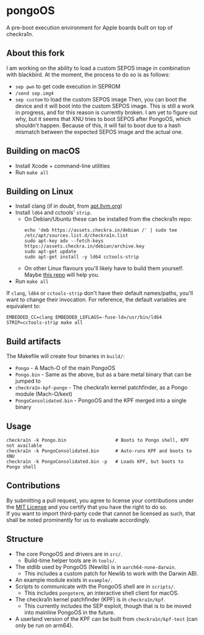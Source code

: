 # pongoOS

A pre-boot execution environment for Apple boards built on top of checkra1n.

## About this fork
I am working on the ability to load a custom SEPOS image in combination with blackbird. At the moment, the process to do so is as follows:
* `sep pwn` to get code execution in SEPROM
* `/send sep.img4`
* `sep custom` to load the custom SEPOS image
Then, you can boot the device and it will boot into the custom SEPOS image. This is still a work in progress, and for this reason is currently broken. I am yet to figure out why, but it seems that XNU tries to boot SEPOS after PongoOS, which shouldn't happen. Because of this, it will fail to boot due to a hash mismatch between the expected SEPOS image and the actual one.

## Building on macOS

- Install Xcode + command-line utilities
- Run `make all`

## Building on Linux

- Install clang (if in doubt, from [apt.llvm.org](https://apt.llvm.org))
- Install `ld64` and cctools' `strip`.
  - On Debian/Ubuntu these can be installed from the checkra1n repo:
    ```
    echo 'deb https://assets.checkra.in/debian /' | sudo tee /etc/apt/sources.list.d/checkra1n.list
    sudo apt-key adv --fetch-keys https://assets.checkra.in/debian/archive.key
    sudo apt-get update
    sudo apt-get install -y ld64 cctools-strip
    ```
  - On other Linux flavours you'll likely have to build them yourself. Maybe [this repo](https://github.com/Siguza/ld64) will help you.
- Run `make all`

If `clang`, `ld64` or `cctools-strip` don't have their default names/paths, you'll want to change their invocation. For reference, the default variables are equivalent to:

    EMBEDDED_CC=clang EMBEDDED_LDFLAGS=-fuse-ld=/usr/bin/ld64 STRIP=cctools-strip make all

## Build artifacts

The Makefile will create four binaries in `build/`:

- `Pongo` - A Mach-O of the main PongoOS
- `Pongo.bin` - Same as the above, but as a bare metal binary that can be jumped to
- `checkra1n-kpf-pongo` - The checkra1n kernel patchfinder, as a Pongo module (Mach-O/kext)
- `PongoConsolidated.bin` - PongoOS and the KPF merged into a single binary

## Usage

    checkra1n -k Pongo.bin                  # Boots to Pongo shell, KPF not available
    checkra1n -k PongoConsolidated.bin      # Auto-runs KPF and boots to XNU
    checkra1n -k PongoConsolidated.bin -p   # Loads KPF, but boots to Pongo shell

## Contributions

By submitting a pull request, you agree to license your contributions under the [MIT License](https://github.com/checkra1n/pongoOS/blob/master/LICENSE.md) and you certify that you have the right to do so.  
If you want to import third-party code that cannot be licensed as such, that shall be noted prominently for us to evaluate accordingly.

## Structure

- The core PongoOS and drivers are in `src/`.
  - Build-time helper tools are in `tools/`.
- The stdlib used by PongoOS (Newlib) is in `aarch64-none-darwin`.
  - This includes a custom patch for Newlib to work with the Darwin ABI.
- An example module exists in `example/`.
- Scripts to communicate with the PongoOS shell are in `scripts/`.
  - This includes `pongoterm`, an interactive shell client for macOS.
- The checkra1n kernel patchfinder (KPF) is in `checkra1n/kpf`.
  - This currently includes the SEP exploit, though that is to be moved into mainline PongoOS in the future.
- A userland version of the KPF can be built from `checkra1n/kpf-test` (can only be run on arm64).
